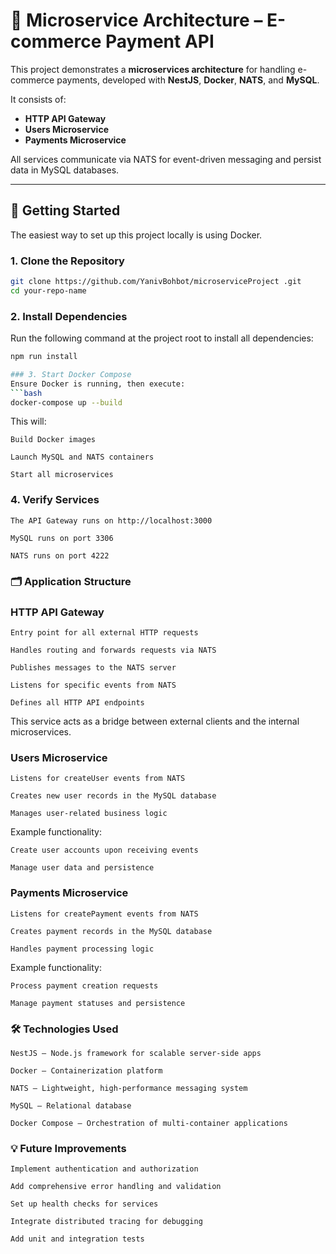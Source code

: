 # 🛒 Microservice Architecture – E-commerce Payment API

This project demonstrates a **microservices architecture** for handling e-commerce payments, developed with **NestJS**, **Docker**, **NATS**, and **MySQL**.

It consists of:

- **HTTP API Gateway**
- **Users Microservice**
- **Payments Microservice**

All services communicate via NATS for event-driven messaging and persist data in MySQL databases.

---

## 🚀 Getting Started

The easiest way to set up this project locally is using Docker.

### 1. Clone the Repository

```bash
git clone https://github.com/YanivBohbot/microserviceProject .git
cd your-repo-name
```


### 2. Install Dependencies

Run the following command at the project root to install all dependencies:
```bash
npm run install

### 3. Start Docker Compose
Ensure Docker is running, then execute:
```bash
docker-compose up --build
```

This will:

    Build Docker images

    Launch MySQL and NATS containers

    Start all microservices

### 4. Verify Services

    The API Gateway runs on http://localhost:3000

    MySQL runs on port 3306

    NATS runs on port 4222

### 🗂 Application Structure
### HTTP API Gateway

    Entry point for all external HTTP requests

    Handles routing and forwards requests via NATS

    Publishes messages to the NATS server

    Listens for specific events from NATS

    Defines all HTTP API endpoints

This service acts as a bridge between external clients and the internal microservices.


### Users Microservice

    Listens for createUser events from NATS

    Creates new user records in the MySQL database

    Manages user-related business logic

Example functionality:

    Create user accounts upon receiving events

    Manage user data and persistence

### Payments Microservice

    Listens for createPayment events from NATS

    Creates payment records in the MySQL database

    Handles payment processing logic

Example functionality:

    Process payment creation requests

    Manage payment statuses and persistence


### 🛠️ Technologies Used

    NestJS – Node.js framework for scalable server-side apps

    Docker – Containerization platform

    NATS – Lightweight, high-performance messaging system

    MySQL – Relational database

    Docker Compose – Orchestration of multi-container applications

### 💡 Future Improvements

    Implement authentication and authorization

    Add comprehensive error handling and validation

    Set up health checks for services

    Integrate distributed tracing for debugging

    Add unit and integration tests
